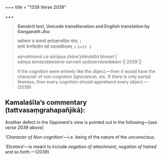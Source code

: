 +++
title = "1339 Verse 2039"

+++
> **Sanskrit text, Unicode transliteration and English translation by Ganganath Jha:** 
>
> सर्वात्मना च सारूप्ये ज्ञानेऽज्ञानादिता भवेत् ।  
> साम्ये केनचिदंशेन सर्वं स्यात्सर्ववेदकम् ॥ २०३९ ॥ 
>
> *sarvātmanā ca sārūpye jñāne'jñānāditā bhavet* \|  
> *sāmye kenacidaṃśena sarvaṃ syātsarvavedakam* \|\| 2039 \|\| 
>
> If the cognition were entirely like the object,—then it would have the character of non-cognition (ignorance), etc. If there is only partial likeness, then every cognition should apprehend every object.—(2039)



## Kamalaśīla’s commentary (tattvasaṃgrahapañjikā):

Another defect in the Opponent’s view is pointed out in the following—[*see verse 2039 above*]

‘*Character of Non-cognition*’—i.e. being of the nature of the unconscious.

‘*Etcetera*’—is meant to include *negation of attachment*, *negation of hatred* and so forth.—(2039)



